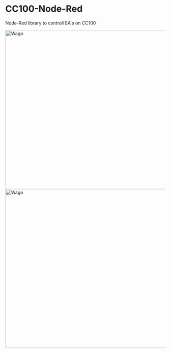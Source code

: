 # CC100-Node-Red
Node-Red library to controll EA's on CC100


<img src="https://raw.githubusercontent.com/Helmut-Saal/CC100-Node-Red/master/Digital.png?token=GHSAT0AAAAAABQV5VCIM2C56BUIDX3BDOQ2YTBEHYQ" alt="Wago" height="500px" width="10000px" align="middle">

<img src="https://raw.githubusercontent.com/Helmut-Saal/CC100-Node-Red/master/Analog.png?token=GHSAT0AAAAAABQV5VCJSRK6QKY7SBRNQB3GYTBEDFQ" alt="Wago" height="500px" width="10000px" align="middle">
